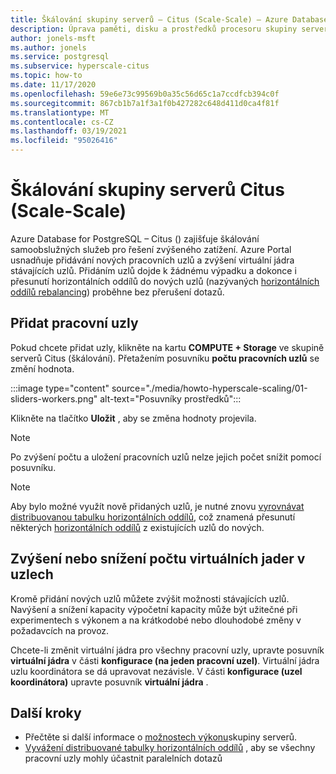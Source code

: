 ```yaml
---
title: Škálování skupiny serverů – Citus (Scale-Scale) – Azure Database for PostgreSQL
description: Úprava paměti, disku a prostředků procesoru skupiny serverů, aby bylo možné řešit zvýšené zatížení
author: jonels-msft
ms.author: jonels
ms.service: postgresql
ms.subservice: hyperscale-citus
ms.topic: how-to
ms.date: 11/17/2020
ms.openlocfilehash: 59e6e73c99569b0a35c56d65c1a7ccdfcb394c0f
ms.sourcegitcommit: 867cb1b7a1f3a1f0b427282c648d411d0ca4f81f
ms.translationtype: MT
ms.contentlocale: cs-CZ
ms.lasthandoff: 03/19/2021
ms.locfileid: "95026416"
---
```

# <a name="scale-a-hyperscale-citus-server-group"></a>Škálování skupiny serverů Citus (Scale-Scale)

Azure Database for PostgreSQL – Citus () zajišťuje škálování samoobslužných služeb pro řešení zvýšeného zatížení. Azure Portal usnadňuje přidávání nových pracovních uzlů a zvýšení virtuální jádra stávajících uzlů. Přidáním uzlů dojde k žádnému výpadku a dokonce i přesunutí horizontálních oddílů do nových uzlů (nazývaných [horizontálních oddílů rebalancing](howto-hyperscale-scale-rebalance.md)) proběhne bez přerušení dotazů.

## <a name="add-worker-nodes"></a>Přidat pracovní uzly

Pokud chcete přidat uzly, klikněte na kartu **COMPUTE + Storage** ve skupině serverů Citus (škálování).  Přetažením posuvníku **počtu pracovních uzlů** se změní hodnota.

:::image type="content" source="./media/howto-hyperscale-scaling/01-sliders-workers.png" alt-text="Posuvníky prostředků":::

Klikněte na tlačítko **Uložit** , aby se změna hodnoty projevila.

> [!NOTE]
> Po zvýšení počtu a uložení pracovních uzlů nelze jejich počet snížit pomocí posuvníku.

> [!NOTE]
> Aby bylo možné využít nově přidaných uzlů, je nutné znovu [vyrovnávat distribuovanou tabulku horizontálních oddílů](howto-hyperscale-scale-rebalance.md), což znamená přesunutí některých [horizontálních oddílů](concepts-hyperscale-distributed-data.md#shards) z existujících uzlů do nových.

## <a name="increase-or-decrease-vcores-on-nodes"></a>Zvýšení nebo snížení počtu virtuálních jader v uzlech

Kromě přidání nových uzlů můžete zvýšit možnosti stávajících uzlů. Navýšení a snížení kapacity výpočetní kapacity může být užitečné při experimentech s výkonem a na krátkodobé nebo dlouhodobé změny v požadavcích na provoz.

Chcete-li změnit virtuální jádra pro všechny pracovní uzly, upravte posuvník **virtuální jádra** v části **konfigurace (na jeden pracovní uzel)**. Virtuální jádra uzlu koordinátora se dá upravovat nezávisle. V části **konfigurace (uzel koordinátora)** upravte posuvník **virtuální jádra** .

## <a name="next-steps"></a>Další kroky

- Přečtěte si další informace o [možnostech výkonu](concepts-hyperscale-configuration-options.md)skupiny serverů.
- [Vyvážení distribuované tabulky horizontálních oddílů](howto-hyperscale-scale-rebalance.md) , aby se všechny pracovní uzly mohly účastnit paralelních dotazů
